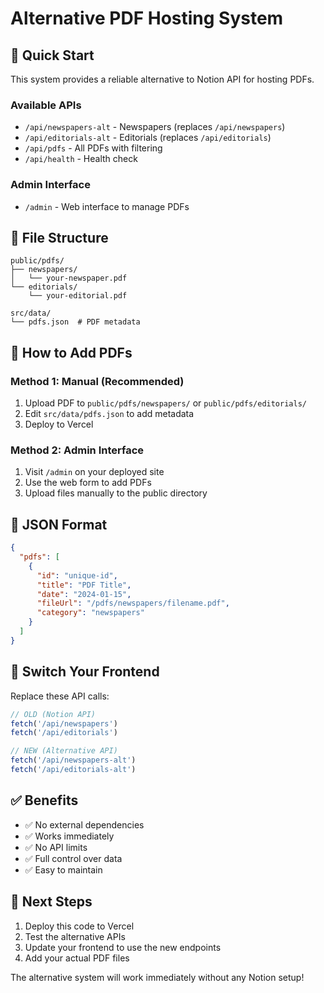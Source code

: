 # Alternative PDF Hosting System

## 🚀 Quick Start

This system provides a reliable alternative to Notion API for hosting PDFs.

### Available APIs
- `/api/newspapers-alt` - Newspapers (replaces `/api/newspapers`)
- `/api/editorials-alt` - Editorials (replaces `/api/editorials`)
- `/api/pdfs` - All PDFs with filtering
- `/api/health` - Health check

### Admin Interface
- `/admin` - Web interface to manage PDFs

## 📁 File Structure
```
public/pdfs/
├── newspapers/
│   └── your-newspaper.pdf
└── editorials/
    └── your-editorial.pdf

src/data/
└── pdfs.json  # PDF metadata
```

## 🔧 How to Add PDFs

### Method 1: Manual (Recommended)
1. Upload PDF to `public/pdfs/newspapers/` or `public/pdfs/editorials/`
2. Edit `src/data/pdfs.json` to add metadata
3. Deploy to Vercel

### Method 2: Admin Interface
1. Visit `/admin` on your deployed site
2. Use the web form to add PDFs
3. Upload files manually to the public directory

## 📝 JSON Format
```json
{
  "pdfs": [
    {
      "id": "unique-id",
      "title": "PDF Title",
      "date": "2024-01-15",
      "fileUrl": "/pdfs/newspapers/filename.pdf",
      "category": "newspapers"
    }
  ]
}
```

## 🔄 Switch Your Frontend

Replace these API calls:
```javascript
// OLD (Notion API)
fetch('/api/newspapers')
fetch('/api/editorials')

// NEW (Alternative API)
fetch('/api/newspapers-alt')
fetch('/api/editorials-alt')
```

## ✅ Benefits
- ✅ No external dependencies
- ✅ Works immediately
- ✅ No API limits
- ✅ Full control over data
- ✅ Easy to maintain

## 🎯 Next Steps
1. Deploy this code to Vercel
2. Test the alternative APIs
3. Update your frontend to use the new endpoints
4. Add your actual PDF files

The alternative system will work immediately without any Notion setup! 